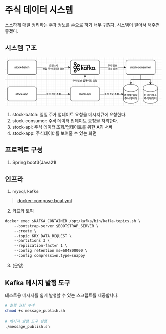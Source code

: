# 주식 데이터 시스템
소소하게 매일 정리하는 주가 정보를 손으로 하기 너무 귀찮다.
시스템이 알아서 해주면 좋겠다.

## 시스템 구조
![img.png](./doc/system.png)
1. stock-batch: 일일 주가 업데이트 요청을 메시지큐에 요청한다.
2. stock-consumer: 주식 데이터 업데이트 요청을 처리한다.
3. stock-api: 주식 데이터 조회/업데이트를 위한 API 서버
4. stock-app: 주식데이터를 보여줄 수 있는 화면

## 프로젝트 구성
1. Spring boot3(Java21)

## 인프라
1. mysql, kafka
>[docker-compose.local.yml](./docker-compose.local.yml)
2. 카프카 토픽 
```shell
docker exec $KAFKA_CONTAINER /opt/kafka/bin/kafka-topics.sh \
    --bootstrap-server $BOOTSTRAP_SERVER \
    --create \
    --topic KRX_DATA_REQUEST \
    --partitions 3 \
    --replication-factor 1 \
    --config retention.ms=604800000 \
    --config compression.type=snappy

```
3. (운영)

## Kafka 메시지 발행 도구

테스트용 메시지를 쉽게 발행할 수 있는 스크립트를 제공합니다.

```bash
# 실행 권한 부여
chmod +x message_publish.sh

# 메시지 발행 도구 실행
./message_publish.sh
```
